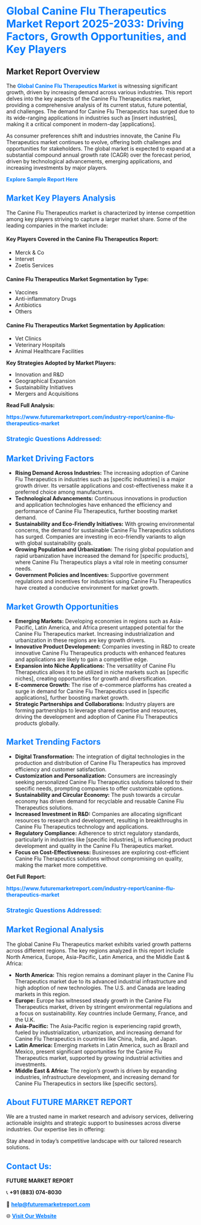<h1 style="color: #007BFF;">Global Canine Flu Therapeutics Market Report 2025-2033: Driving Factors, Growth Opportunities, and Key Players</h1>

<section id="overview">
<h2>Market Report Overview</h2>
<p>The <a href="https://www.futuremarketreport.com/industry-report/canine-flu-therapeutics-market" style="color: #007BFF; text-decoration: none;"><strong>Global Canine Flu Therapeutics Market</strong></a> is witnessing significant growth, driven by increasing demand across various industries. This report delves into the key aspects of the Canine Flu Therapeutics market, providing a comprehensive analysis of its current status, future potential, and challenges. The demand for Canine Flu Therapeutics has surged due to its wide-ranging applications in industries such as [insert industries], making it a critical component in modern-day [applications].</p>
<p>As consumer preferences shift and industries innovate, the Canine Flu Therapeutics market continues to evolve, offering both challenges and opportunities for stakeholders. The global market is expected to expand at a substantial compound annual growth rate (CAGR) over the forecast period, driven by technological advancements, emerging applications, and increasing investments by major players.</p>
</section>

<section id="overview">
<p><a href="https://www.futuremarketreport.com/request-sample/reportId=47018" style="color: #007BFF; text-decoration: none;"><strong>Explore Sample Report Here</strong></a></p>
</section>

<section id="key-players">
<h2 style="color: #007BFF;">Market Key Players Analysis</h2>
<p>The Canine Flu Therapeutics market is characterized by intense competition among key players striving to capture a larger market share. Some of the leading companies in the market include:</p>
<h4>Key Players Covered in the Canine Flu Therapeutics Report:</h4>
<ul><li>Merck &amp; Co</li><li>Intervet</li><li>Zoetis Services</li></ul>
<h4>Canine Flu Therapeutics Market Segmentation by Type:</h4>
<ul><li>Vaccines</li><li>Anti-inflammatory Drugs</li><li>Antibiotics</li><li>Others</li></ul>

<h4>Canine Flu Therapeutics Market Segmentation by Application:</h4>
<ul><li>Vet Clinics</li><li>Veterinary Hospitals</li><li>Animal Healthcare Facilities</li></ul>
<p><strong>Key Strategies Adopted by Market Players:</strong></p>
<ul>
<li>Innovation and R&D</li>
<li>Geographical Expansion</li>
<li>Sustainability Initiatives</li>
<li>Mergers and Acquisitions</li>
</ul>
</section>

<section>
<p><strong>Read Full Analysis: </strong></p><a href="https://www.futuremarketreport.com/industry-report/canine-flu-therapeutics-market" style="color: #007BFF; text-decoration: none;"><strong>https://www.futuremarketreport.com/industry-report/canine-flu-therapeutics-market</strong></a>
<h3 style="color: #007BFF;">Strategic Questions Addressed:</h3>
</section>

<section id="driving-factors">
<h2 style="color: #007BFF;">Market Driving Factors</h2>
<ul>
<li><strong>Rising Demand Across Industries:</strong> The increasing adoption of Canine Flu Therapeutics in industries such as [specific industries] is a major growth driver. Its versatile applications and cost-effectiveness make it a preferred choice among manufacturers.</li>
<li><strong>Technological Advancements:</strong> Continuous innovations in production and application technologies have enhanced the efficiency and performance of Canine Flu Therapeutics, further boosting market demand.</li>
<li><strong>Sustainability and Eco-Friendly Initiatives:</strong> With growing environmental concerns, the demand for sustainable Canine Flu Therapeutics solutions has surged. Companies are investing in eco-friendly variants to align with global sustainability goals.</li>
<li><strong>Growing Population and Urbanization:</strong> The rising global population and rapid urbanization have increased the demand for [specific products], where Canine Flu Therapeutics plays a vital role in meeting consumer needs.</li>
<li><strong>Government Policies and Incentives:</strong> Supportive government regulations and incentives for industries using Canine Flu Therapeutics have created a conducive environment for market growth.</li>
</ul>
</section>

<section id="growth-opportunities">
<h2 style="color: #007BFF;">Market Growth Opportunities</h2>
<ul>
<li><strong>Emerging Markets:</strong> Developing economies in regions such as Asia-Pacific, Latin America, and Africa present untapped potential for the Canine Flu Therapeutics market. Increasing industrialization and urbanization in these regions are key growth drivers.</li>
<li><strong>Innovative Product Development:</strong> Companies investing in R&D to create innovative Canine Flu Therapeutics products with enhanced features and applications are likely to gain a competitive edge.</li>
<li><strong>Expansion into Niche Applications:</strong> The versatility of Canine Flu Therapeutics allows it to be utilized in niche markets such as [specific niches], creating opportunities for growth and diversification.</li>
<li><strong>E-commerce Growth:</strong> The rise of e-commerce platforms has created a surge in demand for Canine Flu Therapeutics used in [specific applications], further boosting market growth.</li>
<li><strong>Strategic Partnerships and Collaborations:</strong> Industry players are forming partnerships to leverage shared expertise and resources, driving the development and adoption of Canine Flu Therapeutics products globally.</li>
</ul>
</section>

<section id="trending-factors">
<h2 style="color: #007BFF;">Market Trending Factors</h2>
<ul>
<li><strong>Digital Transformation:</strong> The integration of digital technologies in the production and distribution of Canine Flu Therapeutics has improved efficiency and customer satisfaction.</li>
<li><strong>Customization and Personalization:</strong> Consumers are increasingly seeking personalized Canine Flu Therapeutics solutions tailored to their specific needs, prompting companies to offer customizable options.</li>
<li><strong>Sustainability and Circular Economy:</strong> The push towards a circular economy has driven demand for recyclable and reusable Canine Flu Therapeutics solutions.</li>
<li><strong>Increased Investment in R&D:</strong> Companies are allocating significant resources to research and development, resulting in breakthroughs in Canine Flu Therapeutics technology and applications.</li>
<li><strong>Regulatory Compliance:</strong> Adherence to strict regulatory standards, particularly in industries like [specific industries], is influencing product development and quality in the Canine Flu Therapeutics market.</li>
<li><strong>Focus on Cost-Effectiveness:</strong> Businesses are exploring cost-efficient Canine Flu Therapeutics solutions without compromising on quality, making the market more competitive.</li>
</ul>
</section>

<section>
<p><strong>Get Full Report: </strong></p><a href="https://www.futuremarketreport.com/industry-report/canine-flu-therapeutics-market" style="color: #007BFF; text-decoration: none;"><strong>https://www.futuremarketreport.com/industry-report/canine-flu-therapeutics-market</strong></a>
<h3 style="color: #007BFF;">Strategic Questions Addressed:</h3>
</section>


<section id="regional-analysis">
<h2 style="color: #007BFF;">Market Regional Analysis</h2>
<p>The global Canine Flu Therapeutics market exhibits varied growth patterns across different regions. The key regions analyzed in this report include North America, Europe, Asia-Pacific, Latin America, and the Middle East & Africa:</p>
<ul>
<li><strong>North America:</strong> This region remains a dominant player in the Canine Flu Therapeutics market due to its advanced industrial infrastructure and high adoption of new technologies. The U.S. and Canada are leading markets in this region.</li>
<li><strong>Europe:</strong> Europe has witnessed steady growth in the Canine Flu Therapeutics market, driven by stringent environmental regulations and a focus on sustainability. Key countries include Germany, France, and the U.K.</li>
<li><strong>Asia-Pacific:</strong> The Asia-Pacific region is experiencing rapid growth, fueled by industrialization, urbanization, and increasing demand for Canine Flu Therapeutics in countries like China, India, and Japan.</li>
<li><strong>Latin America:</strong> Emerging markets in Latin America, such as Brazil and Mexico, present significant opportunities for the Canine Flu Therapeutics market, supported by growing industrial activities and investments.</li>
<li><strong>Middle East & Africa:</strong> The region’s growth is driven by expanding industries, infrastructure development, and increasing demand for Canine Flu Therapeutics in sectors like [specific sectors].</li>
</ul>
</section>

<footer>
<h2 style="color: #007BFF;">About FUTURE MARKET REPORT</h2>
<p>We are a trusted name in market research and advisory services, delivering actionable insights and strategic support to businesses across diverse industries. Our expertise lies in offering:</p>

<p>Stay ahead in today’s competitive landscape with our tailored research solutions.</p>

<h2 style="color: #007BFF;">Contact Us:</h2>
<p><strong>FUTURE MARKET REPORT</strong></p>
<p>📞 <strong>+91 (883) 074-8030</strong></p>
<p>📧 <strong><a href="mailto:help@futuremarketreport.com" style="color: #007BFF;">help@futuremarketreport.com</a></strong></p>
<p>🌐 <strong><a href="https://www.futuremarketreport.com/" style="color: #007BFF;">Visit Our Website</a></strong></p>
</footer>